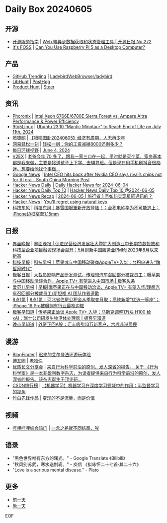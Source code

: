 # Daily Box 20240605

## 开源
- [开源服务指南](https://osguider.com/blog/) | [Web 端异步数据获取和状态管理工具 | 开源日报 No.272](https://osguider.com/blog/post/daily/daily-272/)
- [It's FOSS](https://itsfoss.com/) | [Can You Use Raspberry Pi 5 as a Desktop Computer?](https://itsfoss.com/raspberry-pi-5-review/)

## 产品
- [GitHub Trending](https://github.com/trending?since=daily) | [LadybirdWebBrowser/ladybird](https://github.com/LadybirdWebBrowser/ladybird)
- [LibHunt](https://www.libhunt.com/) | [PostHog](https://www.libhunt.com/r/posthog)
- [Product Hunt](https://www.producthunt.com) | [Steer](https://www.producthunt.com/posts/steer-6)

## 资讯
- [Phoronix](https://www.phoronix.com/) | [Intel Xeon 6766E/6780E Sierra Forest vs. Ampere Altra Performance & Power Efficiency](https://www.phoronix.com/review/intel-xeon-6700e-ampere-altra)
- [9to5Linux](https://9to5linux.com/) | [Ubuntu 23.10 “Mantic Minotaur” to Reach End of Life on July 11th, 2024](https://9to5linux.com/ubuntu-23-10-mantic-minotaur-to-reach-end-of-life-on-july-11th-2024)
- [喷嚏网](http://www.dapenti.com/blog/blog.asp?subjectid=70&name=xilei) | [【喷嚏图卦20240605】经济有周期，人无再少年](http://www.dapenti.com/blog/more.asp?name=xilei&id=179047)
- [网易轻松一刻](https://m.163.com/touch/exclusive/sub/qsyk) | [轻松一刻：你的工资减掉8000还剩多少？](https://m.163.com/news/article/J3UN7TUE000181BR.html)
- [每日环球视野](https://idai.ly/) | [June 4, 2024](http://m.idai.ly/se/a193iG?1717430400)
- [V2EX](https://www.v2ex.com/) | [老爸今年 70 多了，跟我一家三口在一起，平时就是买个菜，家务基本都是我来做，主要是接送孩子上下学、去辅导班。但是现在用手机刷抖音很痴迷。想要给他找个事做...](https://www.v2ex.com/t/1047005)
- [Google News](https://news.google.com/topics/CAAqJggKIiBDQkFTRWdvSUwyMHZNRGRqTVhZU0FtVnVHZ0pWVXlnQVAB) | [Intel CEO hits back after Nvidia CEO says rival’s chips not for AI era - South China Morning Post](https://news.google.com/rss/articles/CBMimAFodHRwczovL3d3dy5zY21wLmNvbS90ZWNoL3RlY2gtdHJlbmRzL2FydGljbGUvMzI2NTQxNS9pbnRlbC1jZW8tcGF0LWdlbHNpbmdlci10YWtlcy1zaG90LW52aWRpYS1jZW8tamVuc2VuLWh1YW5ncy1jbGFpbS1pbnRlbC1wcm9jZXNzb3JzLWFyZS1vdXRkYXRlZC1hadIBmAFodHRwczovL2FtcC5zY21wLmNvbS90ZWNoL3RlY2gtdHJlbmRzL2FydGljbGUvMzI2NTQxNS9pbnRlbC1jZW8tcGF0LWdlbHNpbmdlci10YWtlcy1zaG90LW52aWRpYS1jZW8tamVuc2VuLWh1YW5ncy1jbGFpbS1pbnRlbC1wcm9jZXNzb3JzLWFyZS1vdXRkYXRlZC1haQ?oc=5)
- [Hacker News Daily](https://www.daemonology.net/hn-daily/) | [Daily Hacker News for 2024-06-04](https://www.daemonology.net/hn-daily/2024-06-04.html)
- [Hacker News Daily Top 10](https://github.com/headllines/hackernews-daily) | [Hacker News Daily Top 10 @2024-06-05](https://github.com/headllines/hackernews-daily/issues/1426)
- [Hacker News Recap](https://www.xiaoyuzhoufm.com/podcast/6456fdfc0a8e51c73e68d0cd) | [2024-06-05 | 旅行者 1 号如何实现星际通讯的？](https://www.xiaoyuzhoufm.com/episode/665fb1a663c334a2fb68b4a2)
- [Hacker News](https://news.ycombinator.com/front) | [You'll regret using natural keys](https://news.ycombinator.com/item?id=40580549)
- [科技东风](https://m.smzdm.com/tag/tn0400v/) | [科技东风｜暴雪国服重新开放登陆！；台积电称华为不可能追上；iPhone边框窄至1.15mm](https://post.m.smzdm.com/p/aqqp3q27/)

## 日报
- [界面晚报](https://www.jiemian.com/lists/426.html) | [界面晚报 | 促进民营经济发展壮大暨扩大制造业中长期贷款投放和科技型企业项目融资现场会召开；5月财新中国服务业PMI创2023年8月以来新高](https://www.jiemian.com/article/11256755.html)
- [科技早报](https://www.jiemian.com/lists/459.html) | [科技早报｜苹果或与中国移动磋商AppleTV+入华；台积电进入“魏哲家时代”](https://www.jiemian.com/article/11252687.html)
- [极客日报](https://blog.csdn.net/csdngeeknews) | [大裁员影响产品研发测试，传理想汽车召回部分被裁员工；曝苹果与中国移动洽谈合作，Apple TV+ 有望进入中国市场 | 极客头条](https://blog.csdn.net/weixin_39786569/article/details/139459538)
- [爱范儿早报](https://www.ifanr.com/category/ifanrnews) | [早报|曝苹果正在与中国移动洽谈，Apple TV+ 有望入华/理想汽车召回部分被裁员工/斯坦福 AI 团队作者道歉](https://www.ifanr.com/1588156)
- [8点1氪](https://36kr.com/user/5652071) | [8点1氪丨河北省住房公积金从季取变月取；高铁新增“优选一等座”；iPhone 16 Pro被曝拥有行业最窄边框](https://36kr.com/p/2806146605397639)
- [极客早知道](https://www.geekpark.net/column/74) | [传苹果正洽谈 Apple TV+ 入华；马斯克调整1万块 H100 给 xAI；瑞士公司研发生物活体处理器 | 极客早知道](https://www.geekpark.net/news/336132)
- [晚点早知道](https://www.latepost.com/news/index?proma=3) | [外资正回A股；汇丰吸引13万新客户，六成非港居民](https://www.latepost.com/news/dj_detail?id=2320)

## 漫游
- [BlogFinder](https://bf.zzxworld.com/) | [迟来的艾尔登法环游玩体验](https://pinaland.cn/archives/elden-ring-thought.html?utm_source=blogfinder)
- [博友圈](https://www.boyouquan.com/home) | [老物件](https://www.boyouquan.com/go?from=feed&link=http%3A%2F%2Fwww.xlanda.net%2Fposts%2F20587)
- [优质长文分享会](https://m.okjike.com/topics/56d2fabe7cb3331100467e2b) | [来自行为科学前沿的原创、发人深省的报告。 关于 《行为科学家》是一本非盈利数字杂志，为读者提供来自行为科学前沿的原创、发人深省的报告。该杂志诞生于顶尖研...](https://m.okjike.com/originalPosts/666028a395372eb4b3163180)
- [CSDN排行榜](https://blog.csdn.net/rank/list) | [【机器学习】机器学习在深度学习领域中的作用：半监督学习的视角](https://blog.csdn.net/2301_77509762/article/details/139429139)
- [竹白先锋作品](https://www.zhubai.wiki/) | [变现的不是流量，而是价值](https://open.zhubai.wiki/a/l/t/z/pl/shendao/2409948578723459072)

## 视频
- [哔哩哔哩综合热门](https://www.bilibili.com/v/popular/all/) | [一念之差就不同结局，唉](https://b23.tv/BV1vb421i7db)

## 语录
- "黑色世界唯有东方的曙光。" - Google Translate 《Bilibili》
- "秋风别苏武，寒水送荆轲。" - 庾信 《拟咏怀二十七首·其二十六》
- "Love is a serious mental disease." - Plato

## 更多
- [前一天](daily-box-20240604.md)
- [后一天](daily-box-20240606.md)

EOF